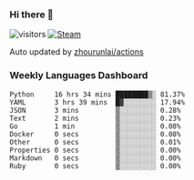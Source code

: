 ### Hi there 👋

![visitors](https://visitor-badge.glitch.me/badge?page_id=zhourunlai)
[![Steam](https://img.shields.io/badge/dynamic/json?label=Steam&query=%24.data.totalSubs&url=https%3A%2F%2Fapi.spencerwoo.com%2Fsubstats%2F%3Fsource%3DsteamGames%26queryKey%3D76561198285156854&suffix=%20Games&logo=steam&labelColor=134375&color=0b1a37&longCache=true)](http://steamcommunity.com/profiles/76561198285156854)

Auto updated by <a href="https://github.com/zhourunlai/zhourunlai/actions" target="_blank">zhourunlai/actions</a>

### Weekly Languages Dashboard

<!--PART:wakatime-->
```text
Python     16 hrs 34 mins ████████▒░ 81.37%
YAML       3 hrs 39 mins  █▓░░░░░░░░ 17.94%
JSON       3 mins         ▒░░░░░░░░░ 0.28%
Text       2 mins         ▒░░░░░░░░░ 0.23%
Go         1 min          ▒░░░░░░░░░ 0.08%
Docker     0 secs         ▒░░░░░░░░░ 0.08%
Other      0 secs         ▒░░░░░░░░░ 0.01%
Properties 0 secs         ▒░░░░░░░░░ 0.00%
Markdown   0 secs         ▒░░░░░░░░░ 0.00%
Ruby       0 secs         ▒░░░░░░░░░ 0.00%
```
<!--PART:wakatime-->
